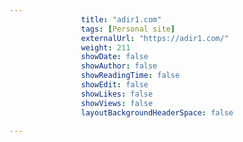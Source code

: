 ---
                title: "adir1.com"
                tags: [Personal site]
                externalUrl: "https://adir1.com/"
                weight: 211
                showDate: false
                showAuthor: false
                showReadingTime: false
                showEdit: false
                showLikes: false
                showViews: false
                layoutBackgroundHeaderSpace: false
                ---
